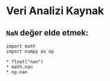 # Veri Analizi Kaynak

## `NaN` değer elde etmek:

```
import math
import numpy as np

* float("nan")
* math.nan
* np.nan
```
